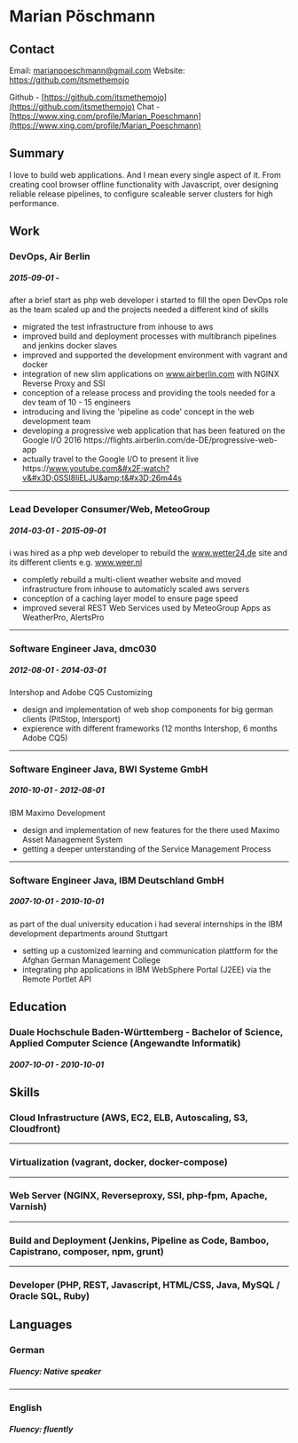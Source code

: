 
# Marian Pöschmann

## Contact

Email: [marianpoeschmann@gmail.com](mailto:marianpoeschmann@gmail.com)
Website: https://github.com/itsmethemojo

Github - [https://github.com/itsmethemojo](https://github.com/itsmethemojo)
Chat - [https://www.xing.com/profile/Marian_Poeschmann](https://www.xing.com/profile/Marian_Poeschmann)

## Summary

I love to build web applications. And I mean every single aspect of it. From creating cool browser offline functionality with Javascript, over designing reliable release pipelines, to configure scaleable server clusters for high performance.

## Work

### DevOps, Air Berlin
##### 2015-09-01 - 
after a brief start as php web developer i started to fill the open DevOps role as the team scaled up and the projects needed a different kind of skills
* migrated the test infrastructure from inhouse to aws
* improved build and deployment processes with multibranch pipelines and jenkins docker slaves
* improved and supported the development environment with vagrant and docker
* integration of new slim applications on www.airberlin.com with NGINX Reverse Proxy and SSI
* conception of a release process and providing the tools needed for a dev team of 10 - 15 engineers
* introducing and living the &#39;pipeline as code&#39; concept in the web development team
* developing a progressive web application that has been featured on the Google I&#x2F;O 2016 https:&#x2F;&#x2F;flights.airberlin.com&#x2F;de-DE&#x2F;progressive-web-app
* actually travel to the Google I&#x2F;O to present it live https:&#x2F;&#x2F;www.youtube.com&#x2F;watch?v&#x3D;0SSI8liELJU&amp;t&#x3D;26m44s

---
### Lead Developer Consumer&#x2F;Web, MeteoGroup
##### 2014-03-01 - 2015-09-01
i was hired as a php web developer to rebuild the www.wetter24.de site and its different clients e.g. www.weer.nl
* completly rebuild a multi-client weather website and moved infrastructure from inhouse to automaticly scaled aws servers
* conception of a caching layer model to ensure page speed
* improved several REST Web Services used by MeteoGroup Apps as WeatherPro, AlertsPro

---
### Software Engineer Java, dmc030
##### 2012-08-01 - 2014-03-01
Intershop and Adobe CQ5 Customizing
* design and implementation of web shop components for big german clients (PitStop, Intersport)
* expierence with different frameworks (12 months Intershop, 6 months Adobe CQ5)

---
### Software Engineer Java, BWI Systeme GmbH
##### 2010-10-01 - 2012-08-01
IBM Maximo Development
* design and implementation of new features for the there used Maximo Asset Management System
* getting a deeper unterstanding of the Service Management Process

---
### Software Engineer Java, IBM Deutschland GmbH
##### 2007-10-01 - 2010-10-01
as part of the dual university education i had several internships in the IBM development departments around Stuttgart
* setting up a customized learning and communication plattform for the Afghan German Management College
* integrating php applications in IBM WebSphere Portal (J2EE) via the Remote Portlet API


## Education

### Duale Hochschule Baden-Württemberg - Bachelor of Science, Applied Computer Science (Angewandte Informatik)
##### 2007-10-01 - 2010-10-01


## Skills

### Cloud Infrastructure (AWS, EC2, ELB, Autoscaling, S3, Cloudfront)

---
### Virtualization (vagrant, docker, docker-compose)

---
### Web Server (NGINX, Reverseproxy, SSI, php-fpm, Apache, Varnish)

---
### Build and Deployment (Jenkins, Pipeline as Code, Bamboo, Capistrano, composer, npm, grunt)

---
### Developer (PHP, REST, Javascript, HTML&#x2F;CSS, Java, MySQL &#x2F; Oracle SQL, Ruby)


## Languages

### German
##### Fluency: Native speaker

---

### English
##### Fluency: fluently


